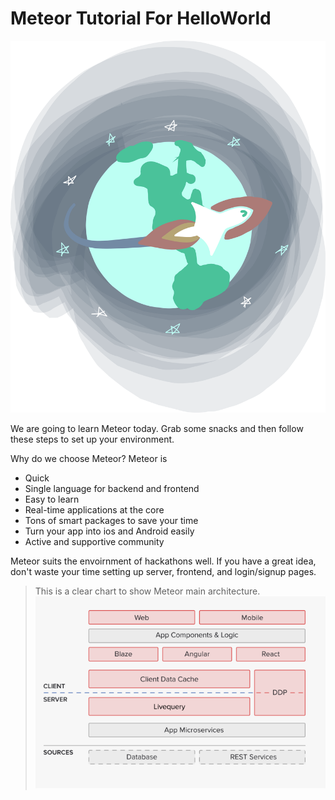 # Meteor Tutorial For HelloWorld


<img src="assets/logo.svg">

We are going to learn Meteor today. Grab some snacks and then follow these steps to set up your environment.

Why do we choose Meteor? Meteor is 

* Quick
* Single language for backend and frontend
* Easy to learn
* Real-time applications at the core
* Tons of smart packages to save your time
* Turn your app into ios and Android easily
* Active and supportive community

Meteor suits the envoirnment of hackathons well. If you have a great idea, don't waste your time setting up server, frontend, and login/signup pages.

> This is a clear chart to show Meteor main architecture.
> <img src="assets/meteor-arch.png">